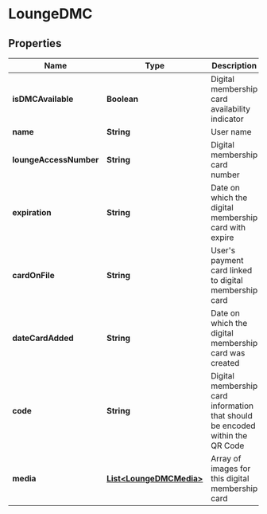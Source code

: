 
# LoungeDMC

## Properties
Name | Type | Description | Notes
------------ | ------------- | ------------- | -------------
**isDMCAvailable** | **Boolean** | Digital membership card availability indicator |  [optional]
**name** | **String** | User name |  [optional]
**loungeAccessNumber** | **String** | Digital membership card number |  [optional]
**expiration** | **String** | Date on which the digital membership card with expire |  [optional]
**cardOnFile** | **String** | User&#39;s payment card linked to digital membership card |  [optional]
**dateCardAdded** | **String** | Date on which the digital membership card was created |  [optional]
**code** | **String** | Digital membership card information that should be encoded within the QR Code |  [optional]
**media** | [**List&lt;LoungeDMCMedia&gt;**](LoungeDMCMedia.md) | Array of images for this digital membership card |  [optional]




